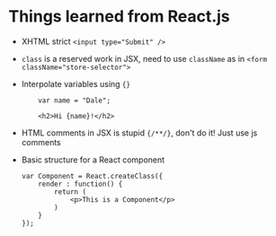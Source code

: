 # Things learned from React.js

* XHTML strict `<input type="Submit" />`
* `class` is a reserved work in JSX, need to use `className` as in `<form className="store-selector">`
* Interpolate variables using `{}`
	
	```
		var name = "Dale";
	
		<h2>Hi {name}!</h2>
	```
* HTML comments in JSX is stupid `{/**/}`, don't do it! Just use js comments
* Basic structure for a React component
	
	```
	var Component = React.createClass({
		render : function() {
			return (
				<p>This is a Component</p>
			)
		}
	});
	```